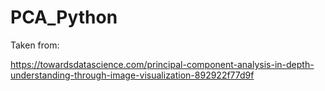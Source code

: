 # PCA_Python

Taken from:

https://towardsdatascience.com/principal-component-analysis-in-depth-understanding-through-image-visualization-892922f77d9f